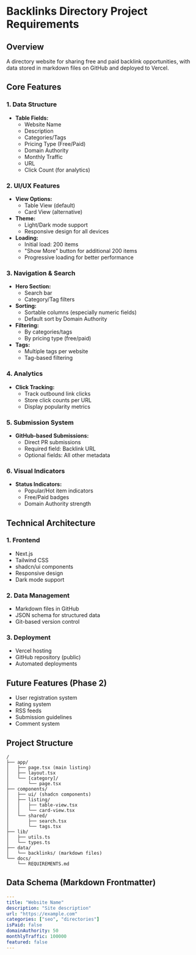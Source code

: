 # Backlinks Directory Project Requirements

## Overview
A directory website for sharing free and paid backlink opportunities, with data stored in markdown files on GitHub and deployed to Vercel.

## Core Features

### 1. Data Structure
- **Table Fields:**
  - Website Name
  - Description
  - Categories/Tags
  - Pricing Type (Free/Paid)
  - Domain Authority
  - Monthly Traffic
  - URL
  - Click Count (for analytics)

### 2. UI/UX Features
- **View Options:**
  - Table View (default)
  - Card View (alternative)
- **Theme:**
  - Light/Dark mode support
  - Responsive design for all devices
- **Loading:**
  - Initial load: 200 items
  - "Show More" button for additional 200 items
  - Progressive loading for better performance

### 3. Navigation & Search
- **Hero Section:**
  - Search bar
  - Category/Tag filters
- **Sorting:**
  - Sortable columns (especially numeric fields)
  - Default sort by Domain Authority
- **Filtering:**
  - By categories/tags
  - By pricing type (free/paid)
- **Tags:**
  - Multiple tags per website
  - Tag-based filtering

### 4. Analytics
- **Click Tracking:**
  - Track outbound link clicks
  - Store click counts per URL
  - Display popularity metrics

### 5. Submission System
- **GitHub-based Submissions:**
  - Direct PR submissions
  - Required field: Backlink URL
  - Optional fields: All other metadata

### 6. Visual Indicators
- **Status Indicators:**
  - Popular/Hot item indicators
  - Free/Paid badges
  - Domain Authority strength

## Technical Architecture

### 1. Frontend
- Next.js
- Tailwind CSS
- shadcn/ui components
- Responsive design
- Dark mode support

### 2. Data Management
- Markdown files in GitHub
- JSON schema for structured data
- Git-based version control

### 3. Deployment
- Vercel hosting
- GitHub repository (public)
- Automated deployments

## Future Features (Phase 2)
- User registration system
- Rating system
- RSS feeds
- Submission guidelines
- Comment system

## Project Structure
```
/
├── app/
│   ├── page.tsx (main listing)
│   ├── layout.tsx
│   └── [category]/
│       └── page.tsx
├── components/
│   ├── ui/ (shadcn components)
│   ├── listing/
│   │   ├── table-view.tsx
│   │   └── card-view.tsx
│   └── shared/
│       ├── search.tsx
│       └── tags.tsx
├── lib/
│   ├── utils.ts
│   └── types.ts
├── data/
│   └── backlinks/ (markdown files)
└── docs/
    └── REQUIREMENTS.md
```

## Data Schema (Markdown Frontmatter)
```yaml
---
title: "Website Name"
description: "Site description"
url: "https://example.com"
categories: ["seo", "directories"]
isPaid: false
domainAuthority: 50
monthlyTraffic: 100000
featured: false
---
```